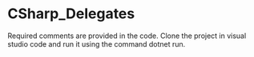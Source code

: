 # CSharp_Delegates
Required comments are provided in the code. Clone the project in visual studio code and run it using the command dotnet run.
